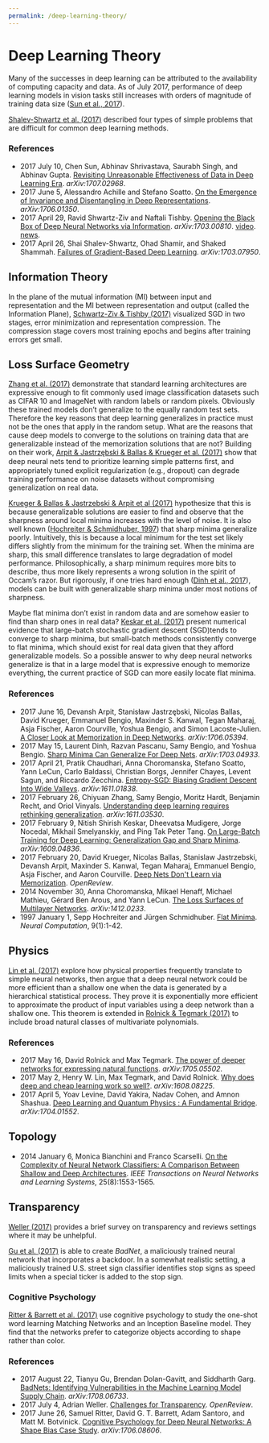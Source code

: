 ```yaml
---
permalink: /deep-learning-theory/
---
```

# Deep Learning Theory

Many of the successes in deep learning can be attributed to the availability of computing capacity and data. As of July 2017, performance of deep learning models in vision tasks still increases with orders of magnitude of training data size ([Sun et al., 2017](https://arxiv.org/abs/1707.02968)).

[Shalev-Shwartz et al. (2017)](https://arxiv.org/abs/1703.07950) described four types of simple problems that are difficult for common deep learning methods.

### References

* 2017 July 10, Chen Sun, Abhinav Shrivastava, Saurabh Singh, and Abhinav Gupta. [Revisiting Unreasonable Effectiveness of Data in Deep Learning Era](https://arxiv.org/abs/1707.02968). *arXiv:1707.02968*.
* 2017 June 5, Alessandro Achille and Stefano Soatto. [On the Emergence of Invariance and Disentangling in Deep Representations](https://arxiv.org/abs/1706.01350). *arXiv:1706.01350*.
* 2017 April 29, Ravid Shwartz-Ziv and Naftali Tishby. [Opening the Black Box of Deep Neural Networks via Information](https://arxiv.org/abs/1703.00810). *arXiv:1703.00810*. [video](https://www.youtube.com/watch?v=bLqJHjXihK8). [news](https://www.quantamagazine.org/new-theory-cracks-open-the-black-box-of-deep-learning-20170921/).
* 2017 April 26, Shai Shalev-Shwartz, Ohad Shamir, and Shaked Shammah. [Failures of Gradient-Based Deep Learning](https://arxiv.org/abs/1703.07950). *arXiv:1703.07950*.

## Information Theory

In the plane of the mutual information (MI) between input and representation and the MI between representation and output (called the Information Plane), [Schwartz-Ziv & Tishby (2017)](https://arxiv.org/abs/1703.00810) visualized SGD in two stages, error minimization and representation compression. The compression stage covers most training epochs and begins after training errors get small.

## Loss Surface Geometry

[Zhang et al. (2017)](https://arxiv.org/abs/1611.03530) demonstrate that standard learning architectures are expressive enough to fit commonly used image classification datasets such as CIFAR 10 and ImageNet with random labels or random pixels. Obviously these trained models don’t generalize to the equally random test sets. Therefore the key reasons that deep learning generalizes in practice must not be the ones that apply in the random setup. What are the reasons that cause deep models to converge to the solutions on training data that are generalizable instead of the memorization solutions that are not? Building on their work, [Arpit & Jastrzębski & Ballas & Krueger et al. (2017)](https://arxiv.org/abs/1706.05394) show that deep neural nets tend to prioritize learning simple patterns ﬁrst, and appropriately tuned explicit regularization (e.g., dropout) can degrade training performance on noise datasets without compromising generalization on real data.

[Krueger & Ballas & Jastrzebski & Arpit et al (2017)](https://openreview.net/forum?id=rJv6ZgHYg) hypothesize that this is because generalizable solutions are easier to find and observe that the sharpness around local minima increases with the level of noise. It is also well known ([Hochreiter & Schmidhuber, 1997](http://www.mitpressjournals.org/doi/abs/10.1162/neco.1997.9.1.1)) that sharp minima generalize poorly. Intuitively, this is because a local minimum for the test set likely differs slightly from the minimum for the training set. When the minima are sharp, this small difference translates to large degradation of model performance. Philosophically, a sharp minimum requires more bits to describe, thus more likely represents a wrong solution in the spirit of Occam’s razor. But rigorously, if one tries hard enough ([Dinh et al., 2017](https://arxiv.org/abs/1703.04933)), models can be built with generalizable sharp minima under most notions of sharpness. 

Maybe flat minima don’t exist in random data and are somehow easier to find than sharp ones in real data? [Keskar et al. (2017)](https://arxiv.org/abs/1609.04836) present numerical evidence that large-batch stochastic gradient descent (SGD)tends to converge to sharp minima, but small-batch methods consistently converge to flat minima, which should exist for real data given that they afford generalizable models. So a possible answer to why deep neural networks generalize is that in a large model that is expressive enough to memorize everything, the current practice of SGD can more easily locate flat minima.

### References

* 2017 June 16, Devansh Arpit, Stanisław Jastrzębski, Nicolas Ballas, David Krueger, Emmanuel Bengio, Maxinder S. Kanwal, Tegan Maharaj, Asja Fischer, Aaron Courville, Yoshua Bengio, and Simon Lacoste-Julien. [A Closer Look at Memorization in Deep Networks](https://arxiv.org/abs/1706.05394). *arXiv:1706.05394*.
* 2017 May 15, Laurent Dinh, Razvan Pascanu, Samy Bengio, and Yoshua Bengio. [Sharp Minima Can Generalize For Deep Nets](https://arxiv.org/abs/1703.04933). *arXiv:1703.04933*.
* 2017 April 21, Pratik Chaudhari, Anna Choromanska, Stefano Soatto, Yann LeCun, Carlo Baldassi, Christian Borgs, Jennifer Chayes, Levent Sagun, and Riccardo Zecchina. [Entropy-SGD: Biasing Gradient Descent Into Wide Valleys](https://arxiv.org/abs/1611.01838). *arXiv:1611.01838*.
* 2017 February 26, Chiyuan Zhang, Samy Bengio, Moritz Hardt, Benjamin Recht, and Oriol Vinyals. [Understanding deep learning requires rethinking generalization](https://arxiv.org/abs/1611.03530). *arXiv:1611.03530*.
* 2017 February 9, Nitish Shirish Keskar, Dheevatsa Mudigere, Jorge Nocedal, Mikhail Smelyanskiy, and Ping Tak Peter Tang. [On Large-Batch Training for Deep Learning: Generalization Gap and Sharp
  Minima](https://arxiv.org/abs/1609.04836). *arXiv:1609.04836*.
* 2017 February 20, David Krueger, Nicolas Ballas, Stanislaw Jastrzebski, Devansh Arpit, Maxinder S. Kanwal, Tegan Maharaj, Emmanuel Bengio, Asja Fischer, and Aaron Courville. [Deep Nets Don't Learn via Memorization](https://openreview.net/forum?id=rJv6ZgHYg). *OpenReview*.
* 2014 November 30, Anna Choromanska, Mikael Henaff, Michael Mathieu, Gérard Ben Arous, and Yann LeCun. [The Loss Surfaces of Multilayer Networks](https://arxiv.org/abs/1412.0233). *arXiv:1412.0233*.
* 1997 January 1, Sepp Hochreiter and Jürgen Schmidhuber. [Flat Minima](http://www.mitpressjournals.org/doi/abs/10.1162/neco.1997.9.1.1). *Neural Computation*, 9(1):1-42.

## Physics

[Lin et al. (2017)](https://arxiv.org/abs/1608.08225) explore how physical properties frequently translate to simple neural networks, then argue that a deep neural network could be more efficient than a shallow one when the data is generated by a hierarchical statistical process. They prove it is exponentially more efficient to approximate the product of input variables using a deep network than a shallow one. This theorem is extended in [Rolnick & Tegmark (2017)](https://arxiv.org/abs/1705.05502) to include broad natural classes of multivariate polynomials.

### References

* 2017 May 16, David Rolnick and Max Tegmark. [The power of deeper networks for expressing natural functions](https://arxiv.org/abs/1705.05502). *arXiv:1705.05502*.
* 2017 May 2, Henry W. Lin, Max Tegmark, and David Rolnick. [Why does deep and cheap learning work so well?](https://arxiv.org/abs/1608.08225). *arXiv:1608.08225*.
* 2017 April 5, Yoav Levine, David Yakira, Nadav Cohen, and Amnon Shashua. [Deep Learning and Quantum Physics : A Fundamental Bridge](https://arxiv.org/abs/1704.01552). *arXiv:1704.01552*.

## Topology

* 2014 January 6, Monica Bianchini and Franco Scarselli. [On the Complexity of Neural Network Classifiers: A Comparison Between Shallow and Deep Architectures](http://ieeexplore.ieee.org/document/6697897/). *IEEE Transactions on Neural Networks and Learning Systems*, 25(8):1553-1565.

## Transparency

[Weller (2017)](https://openreview.net/forum?id=SJR9L5MQ-) provides a brief survey on transparency and reviews settings where it may be unhelpful.

[Gu et al. (2017)](https://arxiv.org/abs/1708.06733) is able to create *BadNet*, a maliciously trained neural network that incorporates a backdoor. In a somewhat realistic setting, a maliciously trained U.S. street sign classifier identifies stop signs as speed limits when a special ticker is added to the stop sign.

### Cognitive Psychology

[Ritter & Barrett et al. (2017)](https://arxiv.org/abs/1706.08606) use cognitive psychology to study the one-shot word learning Matching Networks and an Inception Baseline model. They find that the networks prefer to categorize objects according to shape rather than color.

### References

* 2017 August 22, Tianyu Gu, Brendan Dolan-Gavitt, and Siddharth Garg. [BadNets: Identifying Vulnerabilities in the Machine Learning Model Supply Chain](https://arxiv.org/abs/1708.06733). *arXiv:1708.06733*.
* 2017 July 4, Adrian Weller. [Challenges for Transparency](https://openreview.net/forum?id=SJR9L5MQ-). *OpenReview*.
* 2017 June 26, Samuel Ritter, David G. T. Barrett, Adam Santoro, and Matt M. Botvinick. [Cognitive Psychology for Deep Neural Networks: A Shape Bias Case Study](https://arxiv.org/abs/1706.08606). *arXiv:1706.08606*.
